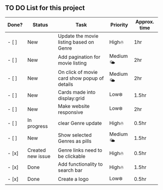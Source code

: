 ## TO DO List for this project

| Done? | Status            | Task                                         | Priority | Approx. time |
| ----- | ----------------- | -------------------------------------------- | -------- | ------------ |
| - [ ] | New               | Update the movie listing based on Genre      | High🔥   | 1hr          |
| - [ ] | New               | Add pagination for movie listing             | Medium🌤️ | 2hr          |
| - [ ] | New               | On click of movie card show popup of details | Medium🌤️ | 2hr          |
| - [ ] | New               | Cards made into display:grid                 | Low❄️    | 1.5hr        |
| - [ ] | New               | Make website responsive                      | Low❄️    | 2hr          |
| - [ ] | In progress       | clear Genre update                           | High🔥   | 0.5hr        |
| - [ ] | New               | Show selected Genres as pills                | Medium🌤️ | 1.5hr        |
| - [x] | Created new issue | Genre links need to be clickable             | High🔥   | 0.5hr        |
| - [x] | Done              | Add functionality to search bar              | High🔥   | 1.5hr        |
| - [x] | Done              | Create a logo                                | Low❄️    | 0.5hr        |
